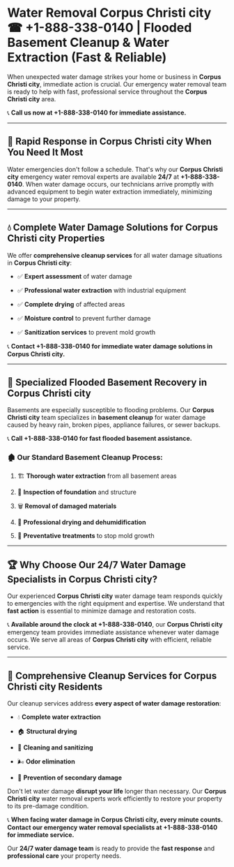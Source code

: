 # Water Removal Corpus Christi city ☎ +1-888-338-0140 | Flooded Basement Cleanup & Water Extraction (Fast & Reliable)

When unexpected water damage strikes your home or business in **Corpus Christi city**, immediate action is crucial. Our emergency water removal team is ready to help with fast, professional service throughout the **Corpus Christi city** area. 

📞 **Call us now at +1-888-338-0140 for immediate assistance.**
---
## 🚀 Rapid Response in Corpus Christi city When You Need It Most
Water emergencies don't follow a schedule. That's why our **Corpus Christi city** emergency water removal experts are available **24/7** at **+1-888-338-0140**. When water damage occurs, our technicians arrive promptly with advanced equipment to begin water extraction immediately, minimizing damage to your property.
---
## 💧 Complete Water Damage Solutions for Corpus Christi city Properties
We offer **comprehensive cleanup services** for all water damage situations in **Corpus Christi city**:
- ✅ **Expert assessment** of water damage  
- ✅ **Professional water extraction** with industrial equipment  
- ✅ **Complete drying** of affected areas  
- ✅ **Moisture control** to prevent further damage  
- ✅ **Sanitization services** to prevent mold growth  
📞 **Contact +1-888-338-0140 for immediate water damage solutions in Corpus Christi city.**
---
## 🌊 Specialized Flooded Basement Recovery in Corpus Christi city
Basements are especially susceptible to flooding problems. Our **Corpus Christi city** team specializes in **basement cleanup** for water damage caused by heavy rain, broken pipes, appliance failures, or sewer backups. 
📞 **Call +1-888-338-0140 for fast flooded basement assistance.**
### 🏚️ Our Standard Basement Cleanup Process:
1. 🏗️ **Thorough water extraction** from all basement areas  
2. 🔎 **Inspection of foundation** and structure  
3. 🗑️ **Removal of damaged materials**  
4. 💨 **Professional drying and dehumidification**  
5. 🚫 **Preventative treatments** to stop mold growth  
---
## 🏆 Why Choose Our 24/7 Water Damage Specialists in Corpus Christi city?
Our experienced **Corpus Christi city** water damage team responds quickly to emergencies with the right equipment and expertise. We understand that **fast action** is essential to minimize damage and restoration costs.
📞 **Available around the clock at +1-888-338-0140**, our **Corpus Christi city** emergency team provides immediate assistance whenever water damage occurs. We serve all areas of **Corpus Christi city** with efficient, reliable service.
---
## 🧹 Comprehensive Cleanup Services for Corpus Christi city Residents
Our cleanup services address **every aspect of water damage restoration**:
- 💧 **Complete water extraction**  
- 🏠 **Structural drying**  
- 🧼 **Cleaning and sanitizing**  
- 🌬️ **Odor elimination**  
- 🚫 **Prevention of secondary damage**  
Don't let water damage **disrupt your life** longer than necessary. Our **Corpus Christi city** water removal experts work efficiently to restore your property to its pre-damage condition.
📞 **When facing water damage in Corpus Christi city, every minute counts. Contact our emergency water removal specialists at +1-888-338-0140 for immediate service.**
Our **24/7 water damage team** is ready to provide the **fast response** and **professional care** your property needs.
